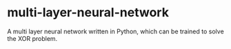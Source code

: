 # multi-layer-neural-network
A multi layer neural network written in Python, which can be trained to solve the XOR problem.
